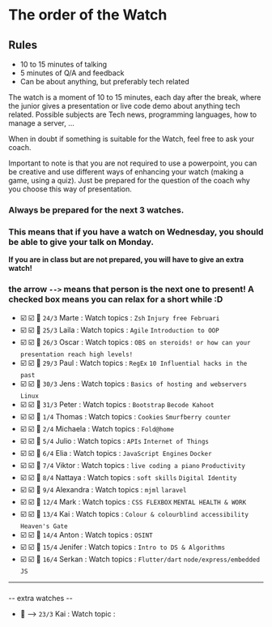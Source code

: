 # The order of the Watch
## Rules
* 10 to 15 minutes of talking
* 5 minutes of Q/A and feedback
* Can be about anything, but preferably tech related


The watch is a moment of 10 to 15 minutes, each day after the break, where the junior gives a presentation or live code demo about anything tech related.
Possible subjects are Tech news, programming languages, how to manage a server, ...

When in doubt if something is suitable for the Watch, feel free to ask your coach.

Important to note is that you are not required to use a powerpoint, you can be creative and use different ways of enhancing your watch (making a game, using a quiz). Just be prepared for the question of the coach why you choose this way of presentation.

### Always be prepared for the next 3 watches.
### This means that if you have a watch on Wednesday, you should be able to give your talk on Monday.
**If you are in class but are not prepared, you will have to give an extra watch!**

### the arrow `-->` means that person is the next one to present! A checked box means you can relax for a short while :D

- :ballot_box_with_check: :ballot_box_with_check: :black_square_button: `24/3` Marte  : Watch topics : `Zsh` `Injury free Februari` `` ``
- :ballot_box_with_check: :ballot_box_with_check: :black_square_button: `25/3` Laila : Watch topics : `Agile` `Introduction to OOP` `` ``
- :ballot_box_with_check: :ballot_box_with_check: :black_square_button: `26/3` Oscar : Watch topics : `OBS on steroids! or how can your presentation reach high levels!` `` `` 
- :ballot_box_with_check: :ballot_box_with_check: :black_square_button: `29/3` Paul : Watch topics : `RegEx` `10 Influential hacks in the past` `` ``
- :ballot_box_with_check: :ballot_box_with_check: :black_square_button: `30/3` Jens : Watch topics : `Basics of hosting and webservers` `Linux` `` ``
- :ballot_box_with_check: :ballot_box_with_check: :black_square_button: `31/3` Peter : Watch topics : `Bootstrap` `Becode Kahoot` `` ``
- :ballot_box_with_check: :ballot_box_with_check: :black_square_button: `1/4` Thomas : Watch topics : `Cookies` `Smurfberry counter` `` ``
- :ballot_box_with_check: :ballot_box_with_check: :black_square_button: `2/4` Michaela : Watch topics : `Fold@home` `` ``
- :ballot_box_with_check: :ballot_box_with_check: :black_square_button: `5/4` Julio : Watch topics : `APIs` `Internet of Things` `` ``
- :ballot_box_with_check: :ballot_box_with_check: :black_square_button: `6/4` Elia : Watch topics : `JavaScript Engines` `Docker` `` ``
- :ballot_box_with_check: :ballot_box_with_check: :black_square_button: `7/4` Viktor : Watch topics : `live coding a piano` `Productivity` `` ``
- :ballot_box_with_check: :ballot_box_with_check: :black_square_button: `8/4` Nattaya : Watch topics : `soft skills` `Digital Identity` `` ``
- :ballot_box_with_check: :ballot_box_with_check: :black_square_button: `9/4` Alexandra : Watch topics : `mjml` `laravel` `` ``
- :ballot_box_with_check: :ballot_box_with_check: :black_square_button: `12/4` Mark : Watch topics : `CSS FLEXBOX` `MENTAL HEALTH & WORK` `` ``
- :ballot_box_with_check: :ballot_box_with_check: :black_square_button: `13/4` Kai : Watch topics : `Colour & colourblind accessibility` `Heaven's Gate` `` ``
- :ballot_box_with_check: :ballot_box_with_check: :black_square_button: `14/4` Anton : Watch topics : `OSINT` `` ``
- :ballot_box_with_check: :ballot_box_with_check: :black_square_button: `15/4` Jenifer : Watch topics : `Intro to DS & Algorithms` `` ``
- :ballot_box_with_check: :ballot_box_with_check: :black_square_button: `16/4` Serkan : Watch topics : `Flutter/dart` `node/express/embedded JS` `` ``
 ---
###

-- extra watches --
- :black_square_button: --> `23/3` Kai : Watch topic :
